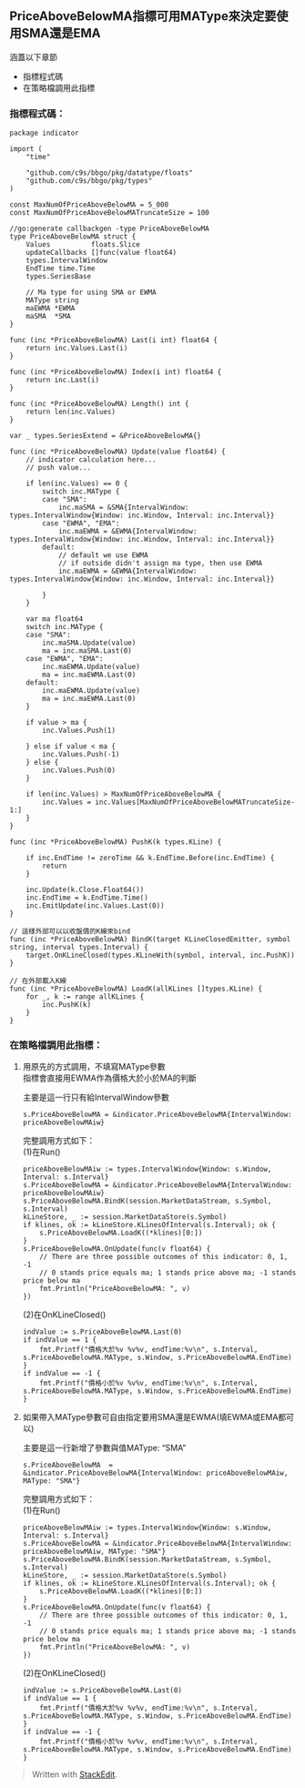 ## PriceAboveBelowMA指標可用MAType來決定要使用SMA還是EMA

涵蓋以下章節

*   指標程式碼
*   在策略檔調用此指標

### 指標程式碼：

    package indicator
    
    import (
    	"time"
    
    	"github.com/c9s/bbgo/pkg/datatype/floats"
    	"github.com/c9s/bbgo/pkg/types"
    )
    
    const MaxNumOfPriceAboveBelowMA = 5_000
    const MaxNumOfPriceAboveBelowMATruncateSize = 100
    
    //go:generate callbackgen -type PriceAboveBelowMA
    type PriceAboveBelowMA struct {
    	Values          floats.Slice
    	updateCallbacks []func(value float64)
    	types.IntervalWindow
    	EndTime time.Time
    	types.SeriesBase
    
    	// Ma type for using SMA or EWMA
    	MAType string
    	maEWMA *EWMA
    	maSMA  *SMA
    }
    
    func (inc *PriceAboveBelowMA) Last(i int) float64 {
    	return inc.Values.Last(i)
    }
    
    func (inc *PriceAboveBelowMA) Index(i int) float64 {
    	return inc.Last(i)
    }
    
    func (inc *PriceAboveBelowMA) Length() int {
    	return len(inc.Values)
    }
    
    var _ types.SeriesExtend = &PriceAboveBelowMA{}
    
    func (inc *PriceAboveBelowMA) Update(value float64) {
    	// indicator calculation here...
    	// push value...
    
    	if len(inc.Values) == 0 {
    		switch inc.MAType {
    		case "SMA":
    			inc.maSMA = &SMA{IntervalWindow: types.IntervalWindow{Window: inc.Window, Interval: inc.Interval}}
    		case "EWMA", "EMA":
    			inc.maEWMA = &EWMA{IntervalWindow: types.IntervalWindow{Window: inc.Window, Interval: inc.Interval}}
    		default:
    			// default we use EWMA
    			// if outside didn't assign ma type, then use EWMA
    			inc.maEWMA = &EWMA{IntervalWindow: types.IntervalWindow{Window: inc.Window, Interval: inc.Interval}}
    
    		}
    	}
    
    	var ma float64
    	switch inc.MAType {
    	case "SMA":
    		inc.maSMA.Update(value)
    		ma = inc.maSMA.Last(0)
    	case "EWMA", "EMA":
    		inc.maEWMA.Update(value)
    		ma = inc.maEWMA.Last(0)
    	default:
    		inc.maEWMA.Update(value)
    		ma = inc.maEWMA.Last(0)
    	}
    
    	if value > ma {
    		inc.Values.Push(1)
    
    	} else if value < ma {
    		inc.Values.Push(-1)
    	} else {
    		inc.Values.Push(0)
    	}
    
    	if len(inc.Values) > MaxNumOfPriceAboveBelowMA {
    		inc.Values = inc.Values[MaxNumOfPriceAboveBelowMATruncateSize-1:]
    	}
    }
    
    func (inc *PriceAboveBelowMA) PushK(k types.KLine) {
    
    	if inc.EndTime != zeroTime && k.EndTime.Before(inc.EndTime) {
    		return
    	}
    
    	inc.Update(k.Close.Float64())
    	inc.EndTime = k.EndTime.Time()
    	inc.EmitUpdate(inc.Values.Last(0))
    }
    
    // 這樣外部可以以收盤價的K線來bind
    func (inc *PriceAboveBelowMA) BindK(target KLineClosedEmitter, symbol string, interval types.Interval) {
    	target.OnKLineClosed(types.KLineWith(symbol, interval, inc.PushK))
    }
    
    // 在外部載入K線
    func (inc *PriceAboveBelowMA) LoadK(allKLines []types.KLine) {
    	for _, k := range allKLines {
    		inc.PushK(k)
    	}
    }
    

### 在策略檔調用此指標：

1.  用原先的方式調用，不填寫MAType參數  
    指標會直接用EWMA作為價格大於小於MA的判斷
    
    主要是這一行只有給IntervalWindow參數
    
        s.PriceAboveBelowMA = &indicator.PriceAboveBelowMA{IntervalWindow: priceAboveBelowMAiw}	
        
    
    完整調用方式如下：  
    (1)在Run()
    
        priceAboveBelowMAiw := types.IntervalWindow{Window: s.Window, Interval: s.Interval}
        s.PriceAboveBelowMA = &indicator.PriceAboveBelowMA{IntervalWindow: priceAboveBelowMAiw}
        s.PriceAboveBelowMA.BindK(session.MarketDataStream, s.Symbol, s.Interval)
        kLineStore, _ := session.MarketDataStore(s.Symbol)
        if klines, ok := kLineStore.KLinesOfInterval(s.Interval); ok {
        	s.PriceAboveBelowMA.LoadK((*klines)[0:])
        }
        s.PriceAboveBelowMA.OnUpdate(func(v float64) {
        	// There are three possible outcomes of this indicator: 0, 1, -1
        	// 0 stands price equals ma; 1 stands price above ma; -1 stands price below ma
        	fmt.Println("PriceAboveBelowMA: ", v)
        })
        
    
    (2)在OnKLineClosed()
    
        indValue := s.PriceAboveBelowMA.Last(0)
        if indValue == 1 {
        	fmt.Printf("價格大於%v %v%v, endTime:%v\n", s.Interval, s.PriceAboveBelowMA.MAType, s.Window, s.PriceAboveBelowMA.EndTime)
        }
        if indValue == -1 {
        	fmt.Printf("價格小於%v %v%v, endTime:%v\n", s.Interval, s.PriceAboveBelowMA.MAType, s.Window, s.PriceAboveBelowMA.EndTime)
        }	
        
    
2.  如果帶入MAType參數可自由指定要用SMA還是EWMA(填EWMA或EMA都可以)
    
    主要是這一行新增了參數與值MAType: “SMA”
    
        s.PriceAboveBelowMA  =  &indicator.PriceAboveBelowMA{IntervalWindow: priceAboveBelowMAiw, MAType: "SMA"}
        
    
    完整調用方式如下：  
    (1)在Run()
    
        priceAboveBelowMAiw := types.IntervalWindow{Window: s.Window, Interval: s.Interval}
        s.PriceAboveBelowMA = &indicator.PriceAboveBelowMA{IntervalWindow: priceAboveBelowMAiw, MAType: "SMA"}
        s.PriceAboveBelowMA.BindK(session.MarketDataStream, s.Symbol, s.Interval)
        kLineStore, _ := session.MarketDataStore(s.Symbol)
        if klines, ok := kLineStore.KLinesOfInterval(s.Interval); ok {
        	s.PriceAboveBelowMA.LoadK((*klines)[0:])
        }
        s.PriceAboveBelowMA.OnUpdate(func(v float64) {
        	// There are three possible outcomes of this indicator: 0, 1, -1
        	// 0 stands price equals ma; 1 stands price above ma; -1 stands price below ma
        	fmt.Println("PriceAboveBelowMA: ", v)
        })
        
    
    (2)在OnKLineClosed()
    
        indValue := s.PriceAboveBelowMA.Last(0)
        if indValue == 1 {
        	fmt.Printf("價格大於%v %v%v, endTime:%v\n", s.Interval, s.PriceAboveBelowMA.MAType, s.Window, s.PriceAboveBelowMA.EndTime)
        }
        if indValue == -1 {
        	fmt.Printf("價格小於%v %v%v, endTime:%v\n", s.Interval, s.PriceAboveBelowMA.MAType, s.Window, s.PriceAboveBelowMA.EndTime)
        }
        
    

> Written with [StackEdit](https://stackedit.io/).